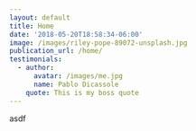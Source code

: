 ```yaml
---
layout: default
title: Home
date: '2018-05-20T18:58:34-06:00'
image: /images/riley-pope-89072-unsplash.jpg
publication_url: /home/
testimonials:
  - author:
      avatar: /images/me.jpg
      name: Pablo Dicassole
    quote: This is my boss quote
---
```

asdf
